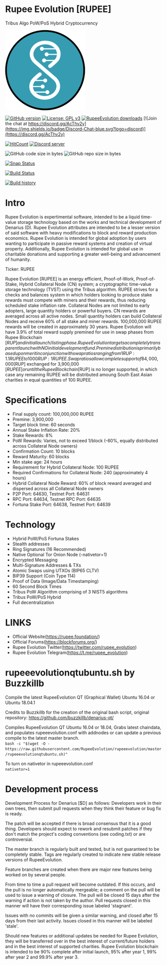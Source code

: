 # Rupee Evolution [RUPEE]
Tribus Algo PoW/PoS Hybrid Cryptocurrency

![logo](https://github.com/Rupee-Foundation/Rupee-Evolution/blob/master/src/qt/res/icons/rupeeevolution-256.png?raw=true)

[![GitHub version](https://img.shields.io/github/release/Rupee-Foundation/Rupee-Evolution.svg)](https://badge.fury.io/gh/Rupee-Foundation%2FRupee-Evolution)
[![License: GPL v3](https://img.shields.io/badge/License-MIT-blue.svg)](https://github.com/Rupee-Foundation/Rupee-Evolution/blob/master/COPYING)
[![RupeeEvolution downloads](https://img.shields.io/github/downloads/Rupee-Foundation/Rupee-Evolution/total.svg?maxAge=2592000)](https://github.com/Rupee-Foundation/Rupee-Evolution/releases)
[![Join the chat at https://discord.gg/AcThv2y](https://img.shields.io/badge/Discord-Chat-blue.svg?logo=discord)](https://discord.gg/AcThv2y)

[![HitCount](http://hits.dwyl.io/Rupee-Foundation/Rupee-Evolution.svg)](http://hits.dwyl.io/Rupee-Foundation/Rupee-Evolution)
<a href="https://discord.gg/rqQ9fUW"><img src="https://discordapp.com/api/guilds/334361453320732673/embed.png" alt="Discord server" /></a>

![GitHub code size in bytes](https://img.shields.io/github/languages/code-size/Rupee-Foundation/Rupee-Evolution.svg) ![GitHub repo size in bytes](https://img.shields.io/github/repo-size/Rupee-Foundation/Rupee-Evolution.svg)

[![Snap Status](https://build.snapcraft.io/badge/Rupee-Foundation/Rupee-Evolution.svg)](https://build.snapcraft.io/user/Rupee-Foundation/Rupee-Evolution)

[![Build Status](https://travis-ci.org/Rupee-Foundation/Rupee-Evolution.svg?branch=master)](https://travis-ci.org/Rupee-Foundation/Rupee-Evolution)

[![Build history](https://buildstats.info/travisci/chart/Rupee-Foundation/Rupee-Evolution?branch=master)](https://travis-ci.org/Rupee-Foundation/Rupee-Evolution?branch=master)

Intro
==========================
Rupee Evolution is expertimental software, intended to be a liquid time-value storage technology based on the works and technical development of Denarius (D). Rupee Evolution attributes are intended to be a lesser version of said software with heavy modifications to block and reward production economics. Rupee Evolution is intended for global adoption by users wanting to participate in passive reward systems and creation of virtual property. Additionally, Rupee Evolution is intended for global use in charitable donations and supporting a greater well-being and advancement of humanity. 

Ticker: RUPEE

Rupee Evolution [RUPEE] is an energy efficient, Proof-of-Work, Proof-of-Stake, Hybrid Collateral Node (CN) system; a cryptographic time-value storage technology (TVST) using the Tribus algorithm. RUPEE strives for a checks and balances system in which holders looking to produce stake rewards must compete with miners and their rewards, thus reducing scheduled stake inflation rate. Collateral Nodes are not limited to early adopters, large quantity holders or powerful buyers. CN rewards are averaged across all active nodes. Small quantity holders can build Collateral Nodes and receive 60% of all stake and miner rewards.
100,000,000 RUPEE rewards will be created in approximately 30 years. Rupee Evolution will have 3.9% of total reward supply premined for use in swap phases from Rupee Blockchain [$RUP] and initial launch/listing phase. Rupee Evolution targets a completely transparent launch with NO initial development fund. Premine distribution is primarily based upon merit in conjunction with swap ratios ranging from 1 RUP:1.1 RUPEE to 1000 RUP:1 RUPEE. Swap ratios allow complete support of 84,000,000 [$RUP] exchanged for 3,900,000 [$RUPEE] or until the Rupee Blockchain [$RUP] is no longer supported, in which case any remaining RUPEE will be distributed amoung South East Asian charities in equal quantities of 100 RUPEE.

Specifications
==========================
* Final supply count: 100,000,000 RUPEE
* Premine: 3,900,000
* Target block time: 60 seconds
* Annual Stake Inflation Rate: 20%
* Stake Rewards: 8%
* PoW Rewards: Varies, not to exceed 1/block (-60%, equally distributed across Collateral Node owners)
* Confirmation Count: 10 blocks
* Reward Maturity: 60 blocks
* Min stake age: 24 hours
* Requirement for Hybrid Collateral Node: 100 RUPEE
* Required Confirmations for Collateral Node: 240 (approximately 4 hours)
* Hybrid Collateral Node Reward: 60% of block reward averaged and dispersed across all Collateral Node owners
* P2P Port: 64630, Testnet Port: 64631
* RPC Port: 64634, Testnet RPC Port: 64635
* Fortuna Stake Port: 64638, Testnet Port: 64639

Technology
==========================
* Hybrid PoW/PoS Fortuna Stakes
* Stealth addresses
* Ring Signatures (16 Recommended)
* Native Optional Tor Onion Node (-nativetor=1)
* Encrypted Messaging
* Multi-Signature Addresses & TXs
* Atomic Swaps using UTXOs (BIP65 CLTV)
* BIP39 Support (Coin Type 114)
* Proof of Data (Image/Data Timestamping)
* 60 Second Block Times
* Tribus PoW Algorithm comprising of 3 NIST5 algorithms
* Tribus PoW/PoS Hybrid
* Full decentralization

LINKS
==========================
* Official Website(https://rupee.foundation/)
* Official Forums(https://blockforums.org/)
* Rupee Evolution Twitter(https://twitter.com/rupee_evolution)
* Rupee Evolution Telegram(https://t.me/rupee_evolution)

rupeeevolutionqtubuntu.sh by Buzzkillb
===========================
Compile the latest RupeeEvolution QT (Graphical Wallet) Ubuntu 16.04 or Ubuntu 18.04.1

Credits to Buzzkillb for the creation of the original bash script, original repository: https://github.com/buzzkillb/denarius-qt/

Compiles RupeeEvolution QT Ubuntu 16.04 or 18.04, Grabs latest chaindata, and populates rupeeevolution.conf with addnodes or can update a previous compile to the latest master branch.  
```bash -c "$(wget -O - https://raw.githubusercontent.com/RupeeEvolution/rupeeevolution/master/rupeeevolutionqtubuntu.sh)"```  

To turn on nativetor in rupeeevolution.conf  
```nativetor=1```  

Development process
===========================
Development Process for Denarius [$D] as follows:
Developers work in their own trees, then submit pull requests when
they think their feature or bug fix is ready.

The patch will be accepted if there is broad consensus that it is a
good thing.  Developers should expect to rework and resubmit patches
if they don't match the project's coding conventions (see coding.txt)
or are controversial.

The master branch is regularly built and tested, but is not guaranteed
to be completely stable. Tags are regularly created to indicate new
stable release versions of RupeeEvolution.

Feature branches are created when there are major new features being
worked on by several people.

From time to time a pull request will become outdated. If this occurs, and
the pull is no longer automatically mergeable; a comment on the pull will
be used to issue a warning of closure. The pull will be closed 15 days
after the warning if action is not taken by the author. Pull requests closed
in this manner will have their corresponding issue labeled 'stagnant'.

Issues with no commits will be given a similar warning, and closed after
15 days from their last activity. Issues closed in this manner will be
labeled 'stale'.

Should new features or additional updates be needed for Rupee Evolution,
they will be transferred over in the best interest of current/future holders
and in the best interest of supported charities. Rupee Evolution blockchain
is intended to be 90% complete after initial launch, 95% after year 1, 99%
after year 2 and 99.9% after year 3.
